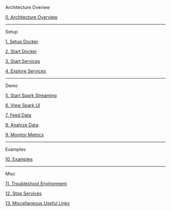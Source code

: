 Architecture Overiew

[0. Architecture Overview](https://github.com/fluxcapacitor/pipeline/wiki/Architecture-Overview)

***
Setup

[1. Setup Docker](https://github.com/fluxcapacitor/pipeline/wiki/Setup-Docker)

[2. Start Docker](https://github.com/fluxcapacitor/pipeline/wiki/Start-Docker)

[3. Start Services](https://github.com/fluxcapacitor/pipeline/wiki/Start-Services)

[4. Explore Services](https://github.com/fluxcapacitor/pipeline/wiki/Explore-Services)

***
Demo

[5. Start Spark Streaming](https://github.com/fluxcapacitor/pipeline/wiki/Start-Spark-Streaming)

[6. View Spark UI](https://github.com/fluxcapacitor/pipeline/wiki/View-Spark-UI)

[7. Feed Data](https://github.com/fluxcapacitor/pipeline/wiki/Feed-Data)

[8. Analyze Data](https://github.com/fluxcapacitor/pipeline/wiki/Analyze-Data)

[9. Monitor Metrics](https://github.com/fluxcapacitor/pipeline/wiki/Monitor-Metrics)

***
Examples

[10. Examples](https://github.com/fluxcapacitor/pipeline/wiki/Examples)

***
Misc

[11. Troubleshoot Environment](https://github.com/fluxcapacitor/pipeline/wiki/Troubleshoot-Environment)

[12. Stop Services](https://github.com/fluxcapacitor/pipeline/wiki/Stop-Services)

[13. Miscellaneous Useful Links](https://github.com/fluxcapacitor/pipeline/wiki/Miscellaneous-Useful-Links)